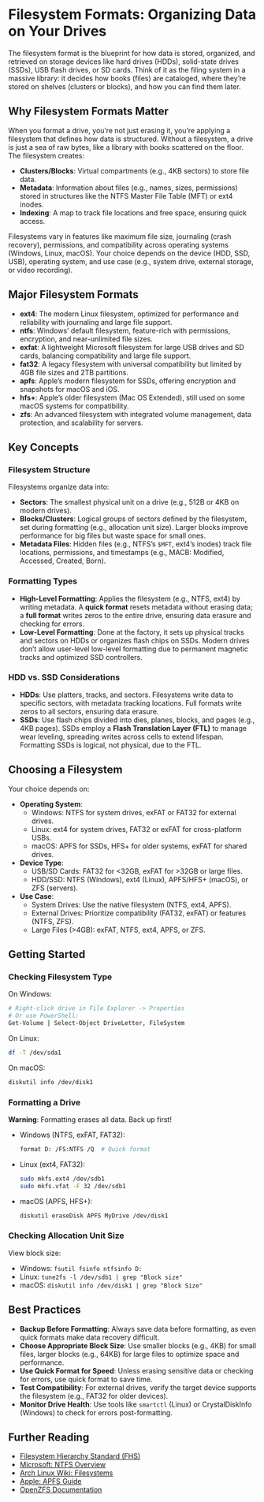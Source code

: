 # Filesystem Formats: Organizing Data on Your Drives

The filesystem format is the blueprint for how data is stored, organized, and retrieved on storage devices like hard drives (HDDs), solid-state drives (SSDs), USB flash drives, or SD cards. Think of it as the filing system in a massive library: it decides how books (files) are cataloged, where they’re stored on shelves (clusters or blocks), and how you can find them later. 

## Why Filesystem Formats Matter

When you format a drive, you’re not just erasing it, you’re applying a filesystem that defines how data is structured. Without a filesystem, a drive is just a sea of raw bytes, like a library with books scattered on the floor. The filesystem creates:
- **Clusters/Blocks**: Virtual compartments (e.g., 4KB sectors) to store file data.
- **Metadata**: Information about files (e.g., names, sizes, permissions) stored in structures like the NTFS Master File Table (MFT) or ext4 inodes.
- **Indexing**: A map to track file locations and free space, ensuring quick access.

Filesystems vary in features like maximum file size, journaling (crash recovery), permissions, and compatibility across operating systems (Windows, Linux, macOS). Your choice depends on the device (HDD, SSD, USB), operating system, and use case (e.g., system drive, external storage, or video recording).

## Major Filesystem Formats

- **ext4**: The modern Linux filesystem, optimized for performance and reliability with journaling and large file support.
- **ntfs**: Windows’ default filesystem, feature-rich with permissions, encryption, and near-unlimited file sizes.
- **exfat**: A lightweight Microsoft filesystem for large USB drives and SD cards, balancing compatibility and large file support.
- **fat32**: A legacy filesystem with universal compatibility but limited by 4GB file sizes and 2TB partitions.
- **apfs**: Apple’s modern filesystem for SSDs, offering encryption and snapshots for macOS and iOS.
- **hfs+**: Apple’s older filesystem (Mac OS Extended), still used on some macOS systems for compatibility.
- **zfs**: An advanced filesystem with integrated volume management, data protection, and scalability for servers.

## Key Concepts

### Filesystem Structure
Filesystems organize data into:
- **Sectors**: The smallest physical unit on a drive (e.g., 512B or 4KB on modern drives).
- **Blocks/Clusters**: Logical groups of sectors defined by the filesystem, set during formatting (e.g., allocation unit size). Larger blocks improve performance for big files but waste space for small ones.
- **Metadata Files**: Hidden files (e.g., NTFS’s `$MFT`, ext4’s inodes) track file locations, permissions, and timestamps (e.g., MACB: Modified, Accessed, Created, Born).

### Formatting Types
- **High-Level Formatting**: Applies the filesystem (e.g., NTFS, ext4) by writing metadata. A **quick format** resets metadata without erasing data; a **full format** writes zeros to the entire drive, ensuring data erasure and checking for errors.
- **Low-Level Formatting**: Done at the factory, it sets up physical tracks and sectors on HDDs or organizes flash chips on SSDs. Modern drives don’t allow user-level low-level formatting due to permanent magnetic tracks and optimized SSD controllers.

### HDD vs. SSD Considerations
- **HDDs**: Use platters, tracks, and sectors. Filesystems write data to specific sectors, with metadata tracking locations. Full formats write zeros to all sectors, ensuring data erasure.
- **SSDs**: Use flash chips divided into dies, planes, blocks, and pages (e.g., 4KB pages). SSDs employ a **Flash Translation Layer (FTL)** to manage wear leveling, spreading writes across cells to extend lifespan. Formatting SSDs is logical, not physical, due to the FTL.

## Choosing a Filesystem

Your choice depends on:
- **Operating System**:
  - Windows: NTFS for system drives, exFAT or FAT32 for external drives.
  - Linux: ext4 for system drives, FAT32 or exFAT for cross-platform USBs.
  - macOS: APFS for SSDs, HFS+ for older systems, exFAT for shared drives.
- **Device Type**:
  - USB/SD Cards: FAT32 for <32GB, exFAT for >32GB or large files.
  - HDD/SSD: NTFS (Windows), ext4 (Linux), APFS/HFS+ (macOS), or ZFS (servers).
- **Use Case**:
  - System Drives: Use the native filesystem (NTFS, ext4, APFS).
  - External Drives: Prioritize compatibility (FAT32, exFAT) or features (NTFS, ZFS).
  - Large Files (>4GB): exFAT, NTFS, ext4, APFS, or ZFS.

## Getting Started

### Checking Filesystem Type
On Windows:
```bash
# Right-click drive in File Explorer -> Properties
# Or use PowerShell:
Get-Volume | Select-Object DriveLetter, FileSystem
```

On Linux:
```bash
df -T /dev/sda1
```

On macOS:
```bash
diskutil info /dev/disk1
```

### Formatting a Drive
**Warning**: Formatting erases all data. Back up first!
- Windows (NTFS, exFAT, FAT32):
  ```bash
  format D: /FS:NTFS /Q  # Quick format
  ```
- Linux (ext4, FAT32):
  ```bash
  sudo mkfs.ext4 /dev/sdb1
  sudo mkfs.vfat -F 32 /dev/sdb1
  ```
- macOS (APFS, HFS+):
  ```bash
  diskutil eraseDisk APFS MyDrive /dev/disk1
  ```

### Checking Allocation Unit Size
View block size:
- Windows: `fsutil fsinfo ntfsinfo D:`
- Linux: `tune2fs -l /dev/sdb1 | grep "Block size"`
- macOS: `diskutil info /dev/disk1 | grep "Block Size"`

## Best Practices
- **Backup Before Formatting**: Always save data before formatting, as even quick formats make data recovery difficult.
- **Choose Appropriate Block Size**: Use smaller blocks (e.g., 4KB) for small files, larger blocks (e.g., 64KB) for large files to optimize space and performance.
- **Use Quick Format for Speed**: Unless erasing sensitive data or checking for errors, use quick format to save time.
- **Test Compatibility**: For external drives, verify the target device supports the filesystem (e.g., FAT32 for older devices).
- **Monitor Drive Health**: Use tools like `smartctl` (Linux) or CrystalDiskInfo (Windows) to check for errors post-formatting.

## Further Reading
- [Filesystem Hierarchy Standard (FHS)](http://www.pathname.com/fhs/)
- [Microsoft: NTFS Overview](https://learn.microsoft.com/en-us/windows/win32/fileio/filesystems)
- [Arch Linux Wiki: Filesystems](https://wiki.archlinux.org/title/File_systems)
- [Apple: APFS Guide](https://developer.apple.com/documentation/foundation/file_system/about_apple_file_system)
- [OpenZFS Documentation](https://openzfs.github.io/openzfs-docs/)


